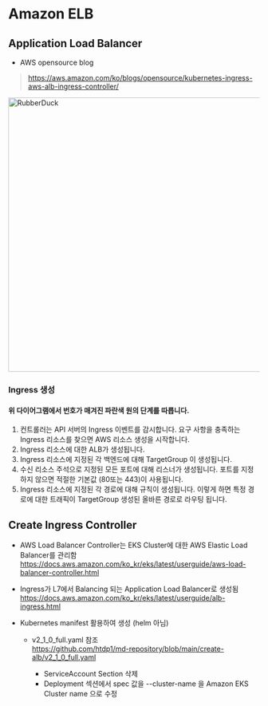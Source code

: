 # Amazon ELB

## Application Load Balancer

- AWS opensource blog
> <https://aws.amazon.com/ko/blogs/opensource/kubernetes-ingress-aws-alb-ingress-controller/>

<img src="https://d2908q01vomqb2.cloudfront.net/ca3512f4dfa95a03169c5a670a4c91a19b3077b4/2018/11/20/image1-1.png" width="800px" height="550px" title="px(픽셀) 크기 설정" alt="RubberDuck"></img><br/>

### Ingress 생성
#### 위 다이어그램에서 번호가 매겨진 파란색 원의 단계를 따릅니다.

1. 컨트롤러는 API 서버의 Ingress 이벤트를 감시합니다. 요구 사항을 충족하는 Ingress 리소스를 찾으면 AWS 리소스 생성을 시작합니다.
2. Ingress 리소스에 대한 ALB가 생성됩니다.
3. Ingress 리소스에 지정된 각 백엔드에 대해 TargetGroup 이 생성됩니다.
4. 수신 리소스 주석으로 지정된 모든 포트에 대해 리스너가 생성됩니다. 포트를 지정하지 않으면 적절한 기본값 (80또는 443)이 사용됩니다.
5. Ingress 리소스에 지정된 각 경로에 대해 규칙이 생성됩니다. 이렇게 하면 특정 경로에 대한 트래픽이 TargetGroup 생성된 올바른 경로로 라우팅 됩니다.


## Create Ingress Controller
- AWS Load Balancer Controller는 EKS Cluster에 대한 AWS Elastic Load Balancer를 관리함
<https://docs.aws.amazon.com/ko_kr/eks/latest/userguide/aws-load-balancer-controller.html>
- Ingress가 L7에서 Balancing 되는 Application Load Balancer로 생성됨
<https://docs.aws.amazon.com/ko_kr/eks/latest/userguide/alb-ingress.html>

- Kubernetes manifest 활용하여 생성 (helm 아님)
  - v2_1_0_full.yaml 참조  
  <https://github.com/htdp1/md-repository/blob/main/create-alb/v2_1_0_full.yaml>

    - ServiceAccount Section 삭제
    - Deployment 섹션에서 spec 값을 --cluster-name 을 Amazon EKS Cluster name 으로 수정
